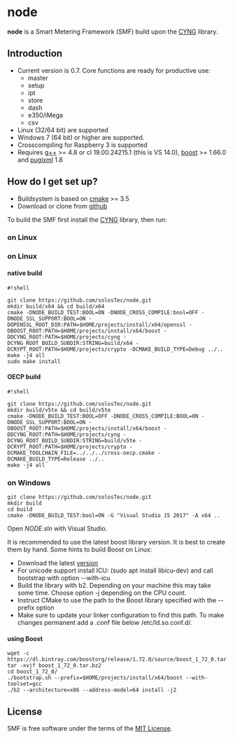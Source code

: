 # node
**node** is a Smart Metering Framework (SMF) build upon the [CYNG](https://github.com/solosTec/cyng) library.

## Introduction ##

* Current version is 0.7. Core functions are ready for productive use: 
  * master 
  * setup 
  * ipt 
  * store 
  * dash
  * e350/iMega
  * csv
* Linux (32/64 bit) are supported
* Windows 7 (64 bit) or higher are supported.
* Crosscompiling for Raspberry 3 is supported
* Requires [g++](https://gcc.gnu.org/) >= 4.8 or cl 19.00.24215.1 (this is VS 14.0), [boost](http://www.boost.org/) >= 1.66.0 and [pugixml](https://pugixml.org/) 1.8

## How do I get set up? ##

* Buildsystem is based on [cmake](http://www.cmake.org/) >= 3.5
* Download or clone from [github](https://github.com/solosTec/node.git)

To build the SMF first install the [CYNG](https://github.com/solosTec/cyng) library, then run:

### on Linux ###

### on Linux ###
#### native build ####

```
#!shell

git clone https://github.com/solosTec/node.git
mkdir build/x64 && cd build/x64
cmake -DNODE_BUILD_TEST:BOOL=ON -DNODE_CROSS_COMPILE:bool=OFF -DNODE_SSL_SUPPORT:BOOL=ON -DOPENSSL_ROOT_DIR:PATH=$HOME/projects/install/x64/openssl -DBOOST_ROOT:PATH=$HOME/projects/install/x64/boost -DDCYNG_ROOT:PATH=$HOME/projects/cyng -DCYNG_ROOT_BUILD_SUBDIR:STRING=build/x64 -DCRYPT_ROOT:PATH=$HOME/projects/crypto -DCMAKE_BUILD_TYPE=Debug ../..
make -j4 all
sudo make install

```
#### OECP build ####

```
#!shell

git clone https://github.com/solosTec/node.git
mkdir build/v5te && cd build/v5te
cmake -DNODE_BUILD_TEST:BOOL=OFF -DNODE_CROSS_COMPILE:BOOL=ON -DNODE_SSL_SUPPORT:BOOL=ON -DBOOST_ROOT:PATH=$HOME/projects/install/x64/boost -DDCYNG_ROOT:PATH=$HOME/projects/cyng -DCYNG_ROOT_BUILD_SUBDIR:STRING=build/v5te -DCRYPT_ROOT:PATH=$HOME/projects/crypto -DCMAKE_TOOLCHAIN_FILE=../../../cross-oecp.cmake -DCMAKE_BUILD_TYPE=Release ../..
make -j4 all
```

### on Windows ###


```
git clone https://github.com/solosTec/node.git
mkdir build 
cd build
cmake -DNODE_BUILD_TEST:bool=ON -G "Visual Studio 15 2017" -A x64 ..
```

Open _NODE.sln_ with Visual Studio.

It is recommended to use the latest boost library version. It is best to create them by hand.
Some hints to build Boost on Linux:

* Download the latest [version](https://dl.bintray.com/boostorg/release/1.68.0/source/boost_1_68_0.tar.bz2)
* For unicode support install ICU: (sudo apt install libicu-dev) and call bootstrap with option --with-icu
* Build the library with b2. Depending on your machine this may take some time. Choose option -j depending on the CPU count.
* Instruct CMake to use the path to the Boost library specified with the --prefix option
* Make sure to update your linker configuration to find this path. To make changes permanent add a .conf file below /etc/ld.so.conf.d/.


#### using Boost ####

```
wget -c https://dl.bintray.com/boostorg/release/1.72.0/source/boost_1_72_0.tar.bz2
tar -xvjf boost_1_72_0.tar.bz2
cd boost_1_72_0/
./bootstrap.sh --prefix=$HOME/projects/install/x64/boost --with-toolset=gcc
./b2 --architecture=x86 --address-model=64 install -j2
```

## License ##

SMF is free software under the terms of the [MIT License](https://github.com/solosTec/node/blob/master/LICENSE).
